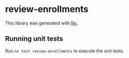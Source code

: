 # review-enrollments

This library was generated with [Nx](https://nx.dev).

## Running unit tests

Run `nx test review-enrollments` to execute the unit tests.
